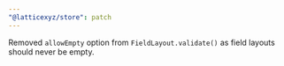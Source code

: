 ```yaml
---
"@latticexyz/store": patch
---
```


Removed `allowEmpty` option from `FieldLayout.validate()` as field layouts should never be empty.
